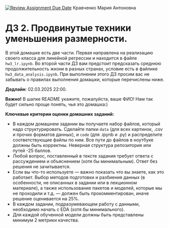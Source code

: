 [![Review Assignment Due Date](https://classroom.github.com/assets/deadline-readme-button-22041afd0340ce965d47ae6ef1cefeee28c7c493a6346c4f15d667ab976d596c.svg)](https://classroom.github.com/a/1QWs7kKT)
Кравченко Мария Антоновна 
# ДЗ 2. Продвинутые техники уменьшения размерности.

В этой домашке есть две части. Первая направлена на реализацию своего класса для линейной регрессии и находится в файле `hw3_lr.ipynb`. Во второй части ДЗ вам предстоит предсказать среднюю продолжительность жизни в разных странах, условие есть в файлике `hw3_data_analysis.ipynb`. При выполнении этого ДЗ просим вас не забывать о правилах выполнения домашки, которые перечислены ниже.

**Дедлайн**: 02.03.2025 22:00.

**Важно!** В шапке README укажите, пожалуйста, ваше ФИО! Нам так будет сильно проще понять, чья это домашка:)

**Ключевые критерии оценки домашних заданий:**

- В каждом домашнем задании вы получаете набор файлов, который надо структурировать. Сделайте папки `data` (для всех картинок, .csv и прочих форматов данных), и `code` (для .ipynb и .py) и распределите соответствующие файлы по ним. Все пути до файлов в ноутбуке должны быть корректны. Неверная структура репозитория или путей -25 баллов.
- Любой вопрос, поставленный в тексте задания требует ответа с рассуждением и объяснением (хотя бы минимальным). Ответ без решения не зачитывается.
- Если вы что-то используете — важно показать что вы знаете, как это работает. Выбор методов подготовки и разбиения данных (в особенности, не описанных в задании или в лекционном материале), а также использование пакетов и моделей, которые мы не проходили и т.д. — должен быть прокомментирован, иначе решение оценивается на 25%.
- В каждом задании, подразумевающем работу с данными, необходимо начать с EDA (хотя бы минимального).
- Для каждой обученной модели должны быть представлены минимум 2 метрики качества.
